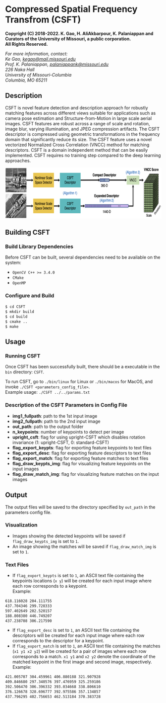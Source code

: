# Compressed Spatial Frequency Transfrom (CSFT)


**Copyright (C) 2018-2022. K. Gao, H. AliAkbarpour, K. Palaniappan and Curators of the University of Missouri, a public corporation.**   
**All Rights Reserved.**  

*For more information, contact:  
Ke Gao, kegao@mail.missouri.edu  
Prof. K. Palaniappan, palaniappank@missouri.edu  
226 Naka Hall  
University of Missouri-Columbia  
Columbia, MO 65211*  


## Description
CSFT is novel feature detection and description approach for robustly matching features across different views suitable for applications such as camera pose estimation and Structure-from-Motion in large scale aerial images. CSFT features are robust across a range of scale and rotation, image blur, varying illumination, and JPEG compression artifacts. The CSFT descriptor is compressed using geometric transformations in the frequency domain that significantly reduce its size. The CSFT feature uses a novel vectorized Normalized Cross Correlation (VNCC) method for matching descriptors. CSFT is a domain independent method that can be easily implemented. CSFT requires no training step compared to the deep learning approaches.  

<p align="center">
  <img width="800" height="164" src="assets/csft_flowchart.png">
</p>


## Building CSFT

### Build Library Dependencies   
Before CSFT can be built, several dependencies need to be available on the system:

- `OpenCV C++ >= 3.4.0`
- `CMake`
- `OpenMP`


### Configure and Build   
```
$ cd CSFT
$ mkdir build
$ cd build
$ cmake ..
$ make  
```

## Usage
### Running CSFT
Once CSFT has been successfully built, there should be a executable in the `bin` directory: `CSFT`.  

To run CSFT, go to `./bin/linux` for Linux or `./bin/macos` for MacOS, and invoke `./CSFT <parameters_config_file>`.  
Example usage: `./CSFT ../../params.txt`  

### Description of the CSFT Parameters in Config File
- **img1_fullpath**: path to the 1st input image
- **img2_fullpath**: path to the 2nd input image
- **out_path**: path to the output folder
- **n_keypoints**: number of keypoints to detect per image
- **upright_csft**: flag for using upright-CSFT which disables rotation invariance (1: upright-CSFT, 0: standard-CSFT)
- **flag_export_keypts**: flag for exporting feature keypoints to text files
- **flag_export_desc**: flag for exporting feature descriptors to text files
- **flag_export_match**: flag for exporting feature matches to text files
- **flag_draw_keypts_img**: flag for visualizing feature keypoints on the input images
- **flag_draw_match_img**: flag for visualizing feature matches on the input images  

## Output
The output files will be saved to the directory specified by `out_path` in the parameters config file.
### Visualization
- Images showing the detected keypoints will be saved if `flag_draw_keypts_img` is set to `1`.  
- An image showing the matches will be saved if `flag_draw_match_img` is set to `1`.  

### Text Files
- If `flag_export_keypts` is set to `1`, an ASCII text file containing the keypoints locations (`x y`) will be created for each input image where each row corresponds to a keypoint.   
Example:
```
618.116028 204.111755
437.704346 299.728333
597.402649 202.520157
188.808380 446.749207
437.238708 306.217590
```
- If `flag_export_desc` is set to `1`, an ASCII text file containing the descriptors will be created for each input image where each row corresponds to the descriptor for a keypoint.   
- If `flag_export_match` is set to `1`, an ASCII text file containing the matches (`x1 y1 x2 y2`) will be created for a pair of images where each row corresponds to a match. `x1 y1` and `x2 y2` denote the coordinate of the matched keypoint in the first image and second image, respectively.    
Example:
```
421.005707 304.459961 406.880188 321.907928
409.846680 297.340576 397.476959 325.259186
392.506470 306.396332 393.034668 338.806610
376.126678 328.696777 392.975586 357.134857
437.796295 402.756653 462.513184 370.383728
```
